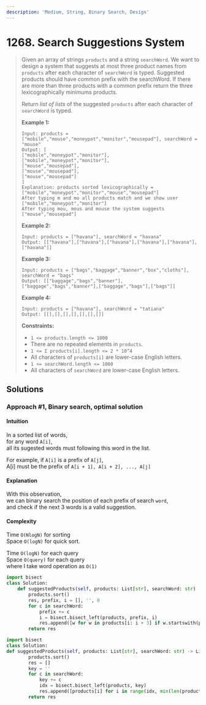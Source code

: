 ```yaml
---
description: 'Medium, String, Binary Search, Design'
---
```


# 1268. Search Suggestions System

> Given an array of strings `products` and a string `searchWord`. We want to design a system that suggests at most three product names from `products` after each character of `searchWord` is typed. Suggested products should have common prefix with the searchWord. If there are more than three products with a common prefix return the three lexicographically minimums products.
>
> Return _list of lists_ of the suggested `products` after each character of `searchWord` is typed. 
>
> **Example 1:**
>
> ```text
> Input: products = ["mobile","mouse","moneypot","monitor","mousepad"], searchWord = "mouse"
> Output: [
> ["mobile","moneypot","monitor"],
> ["mobile","moneypot","monitor"],
> ["mouse","mousepad"],
> ["mouse","mousepad"],
> ["mouse","mousepad"]
> ]
> Explanation: products sorted lexicographically = ["mobile","moneypot","monitor","mouse","mousepad"]
> After typing m and mo all products match and we show user ["mobile","moneypot","monitor"]
> After typing mou, mous and mouse the system suggests ["mouse","mousepad"]
> ```
>
> **Example 2:**
>
> ```text
> Input: products = ["havana"], searchWord = "havana"
> Output: [["havana"],["havana"],["havana"],["havana"],["havana"],["havana"]]
> ```
>
> **Example 3:**
>
> ```text
> Input: products = ["bags","baggage","banner","box","cloths"], searchWord = "bags"
> Output: [["baggage","bags","banner"],["baggage","bags","banner"],["baggage","bags"],["bags"]]
> ```
>
> **Example 4:**
>
> ```text
> Input: products = ["havana"], searchWord = "tatiana"
> Output: [[],[],[],[],[],[],[]]
> ```
>
> **Constraints:**
>
> * `1 <= products.length <= 1000`
> * There are no repeated elements in `products`.
> * `1 <= Σ products[i].length <= 2 * 10^4`
> * All characters of `products[i]` are lower-case English letters.
> * `1 <= searchWord.length <= 1000`
> * All characters of `searchWord` are lower-case English letters.

## Solutions

### Approach \#1, Binary search, optimal solution

#### **Intuition**

In a sorted list of words,  
for any word `A[i]`,  
all its sugested words must following this word in the list.

For example, if `A[i]` is a prefix of `A[j]`,  
A\[i\] must be the prefix of `A[i + 1], A[i + 2], ..., A[j]`

#### **Explanation**

With this observation,  
we can binary search the position of each prefix of search `word`,  
and check if the next 3 words is a valid suggestion.

#### **Complexity**

Time `O(NlogN)` for sorting  
Space `O(logN)` for quick sort.

Time `O(logN)` for each query  
Space `O(query)` for each query  
where I take word operation as `O(1)`

```python
import bisect
class Solution:
    def suggestedProducts(self, products: List[str], searchWord: str) -> List[List[str]]:
        products.sort()
        res, prefix, i = [], '', 0
        for c in searchWord:
            prefix += c
            i = bisect.bisect_left(products, prefix, i)
            res.append([w for w in products[i: i + 3] if w.startswith(prefix)])
        return res
```

```python
import bisect
class Solution:
def suggestedProducts(self, products: List[str], searchWord: str) -> List[List[str]]:
        products.sort()
        res = []
        key = ''
        for c in searchWord:
            key += c
            idx = bisect.bisect_left(products, key)
            res.append([products[i] for i in range(idx, min(len(products), idx + 3)) if products[i].startswith(key)])
        return res
```

